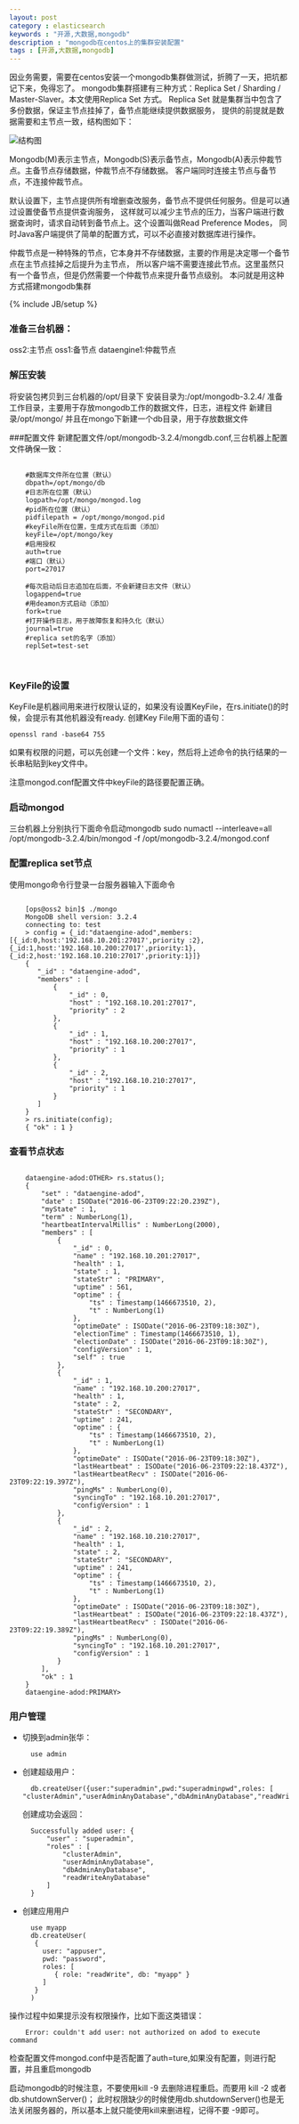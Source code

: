 ```yaml
---
layout: post
category : elasticsearch 
keywords : "开源,大数据,mongodb"
description : "mongodb在centos上的集群安装配置"
tags : [开源,大数据,mongodb]
---
```

 

因业务需要，需要在centos安装一个mongodb集群做测试，折腾了一天，把坑都记下来，免得忘了。
mongodb集群搭建有三种方式：Replica Set / Sharding / Master-Slaver。本文使用Replica Set 方式。
Replica Set 就是集群当中包含了多份数据，保证主节点挂掉了，备节点能继续提供数据服务，
提供的前提就是数据需要和主节点一致，结构图如下：

![结构图](http://img.my.csdn.net/uploads/201301/13/1358056331_2790.png)

Mongodb(M)表示主节点，Mongodb(S)表示备节点，Mongodb(A)表示仲裁节点。主备节点存储数据，仲裁节点不存储数据。
客户端同时连接主节点与备节点，不连接仲裁节点。

默认设置下，主节点提供所有增删查改服务，备节点不提供任何服务。但是可以通过设置使备节点提供查询服务，
这样就可以减少主节点的压力，当客户端进行数据查询时，请求自动转到备节点上。这个设置叫做Read Preference Modes，
同时Java客户端提供了简单的配置方式，可以不必直接对数据库进行操作。

仲裁节点是一种特殊的节点，它本身并不存储数据，主要的作用是决定哪一个备节点在主节点挂掉之后提升为主节点，
所以客户端不需要连接此节点。这里虽然只有一个备节点，但是仍然需要一个仲裁节点来提升备节点级别。
本问就是用这种方式搭建mongodb集群


<!--break-->
{% include JB/setup %}


 
### 准备三台机器：
oss2:主节点
oss1:备节点
dataengine1:仲裁节点

### 解压安装
将安装包拷贝到三台机器的/opt/目录下
安装目录为:/opt/mongodb-3.2.4/
准备工作目录，主要用于存放mongodb工作的数据文件，日志，进程文件
新建目录/opt/mongo/
并且在mongo下新建一个db目录，用于存放数据文件

###配置文件
新建配置文件/opt/mongodb-3.2.4/mongdb.conf,三台机器上配置文件确保一致：

```

	#数据库文件所在位置（默认）
    dbpath=/opt/mongo/db
    #日志所在位置（默认）
    logpath=/opt/mongo/mongod.log
    #pid所在位置（默认）
    pidfilepath = /opt/mongo/mongod.pid
    #keyFile所在位置，生成方式在后面（添加）
    keyFile=/opt/mongo/key
    #启用授权
    auth=true
    #端口（默认）
    port=27017
    
    #每次启动后日志追加在后面，不会新建日志文件（默认）
    logappend=true
    #用deamon方式启动（添加）
    fork=true
    #打开操作日志，用于故障恢复和持久化（默认）
    journal=true
    #replica set的名字（添加）
    replSet=test-set

	
```

### KeyFile的设置
KeyFile是机器间用来进行权限认证的，如果没有设置KeyFile，在rs.initiate()的时候，会提示有其他机器没有ready.
创建Key File用下面的语句：

    openssl rand -base64 755 
    
如果有权限的问题，可以先创建一个文件：key，然后将上述命令的执行结果的一长串粘贴到key文件中。

注意mongod.conf配置文件中keyFile的路径要配置正确。

### 启动mongod
三台机器上分别执行下面命令启动mongodb
sudo numactl --interleave=all /opt/mongodb-3.2.4/bin/mongod -f /opt/mongodb-3.2.4/mongod.conf 



### 配置replica set节点
使用mongo命令行登录一台服务器输入下面命令

 ```
 
     [ops@oss2 bin]$ ./mongo
     MongoDB shell version: 3.2.4
     connecting to: test
     > config = {_id:"dataengine-adod",members:[{_id:0,host:'192.168.10.201:27017',priority :2},{_id:1,host:'192.168.10.200:27017',priority:1},{_id:2,host:'192.168.10.210:27017',priority:1}]} 
     {
        "_id" : "dataengine-adod",
        "members" : [
            {
                "_id" : 0,
                "host" : "192.168.10.201:27017",
                "priority" : 2
            },
            {
                "_id" : 1,
                "host" : "192.168.10.200:27017",
                "priority" : 1
            },
            {
                "_id" : 2,
                "host" : "192.168.10.210:27017",
                "priority" : 1
            }
        ]
     }
     > rs.initiate(config);
     { "ok" : 1 }

 ```

### 查看节点状态

```

    dataengine-adod:OTHER> rs.status();
    {
        "set" : "dataengine-adod",
        "date" : ISODate("2016-06-23T09:22:20.239Z"),
        "myState" : 1,
        "term" : NumberLong(1),
        "heartbeatIntervalMillis" : NumberLong(2000),
        "members" : [
            {
                "_id" : 0,
                "name" : "192.168.10.201:27017",
                "health" : 1,
                "state" : 1,
                "stateStr" : "PRIMARY",
                "uptime" : 561,
                "optime" : {
                    "ts" : Timestamp(1466673510, 2),
                    "t" : NumberLong(1)
                },
                "optimeDate" : ISODate("2016-06-23T09:18:30Z"),
                "electionTime" : Timestamp(1466673510, 1),
                "electionDate" : ISODate("2016-06-23T09:18:30Z"),
                "configVersion" : 1,
                "self" : true
            },
            {
                "_id" : 1,
                "name" : "192.168.10.200:27017",
                "health" : 1,
                "state" : 2,
                "stateStr" : "SECONDARY",
                "uptime" : 241,
                "optime" : {
                    "ts" : Timestamp(1466673510, 2),
                    "t" : NumberLong(1)
                },
                "optimeDate" : ISODate("2016-06-23T09:18:30Z"),
                "lastHeartbeat" : ISODate("2016-06-23T09:22:18.437Z"),
                "lastHeartbeatRecv" : ISODate("2016-06-23T09:22:19.397Z"),
                "pingMs" : NumberLong(0),
                "syncingTo" : "192.168.10.201:27017",
                "configVersion" : 1
            },
            {
                "_id" : 2,
                "name" : "192.168.10.210:27017",
                "health" : 1,
                "state" : 2,
                "stateStr" : "SECONDARY",
                "uptime" : 241,
                "optime" : {
                    "ts" : Timestamp(1466673510, 2),
                    "t" : NumberLong(1)
                },
                "optimeDate" : ISODate("2016-06-23T09:18:30Z"),
                "lastHeartbeat" : ISODate("2016-06-23T09:22:18.437Z"),
                "lastHeartbeatRecv" : ISODate("2016-06-23T09:22:19.389Z"),
                "pingMs" : NumberLong(0),
                "syncingTo" : "192.168.10.201:27017",
                "configVersion" : 1
            }
        ],
        "ok" : 1
    }
    dataengine-adod:PRIMARY> 

```


### 用户管理

- 切换到admin张华：

        use admin
        
- 创建超级用户：

        db.createUser({user:"superadmin",pwd:"superadminpwd",roles: [ "clusterAdmin","userAdminAnyDatabase","dbAdminAnyDatabase","readWriteAnyDatabase"]})
    创建成功会返回：
    
        Successfully added user: {
        	"user" : "superadmin",
        	"roles" : [
        		"clusterAdmin",
        		"userAdminAnyDatabase",
        		"dbAdminAnyDatabase",
        		"readWriteAnyDatabase"
        	]
        }
- 创建应用用户
        
        use myapp
        db.createUser(
         {
           user: "appuser",
           pwd: "password",
           roles: [
              { role: "readWrite", db: "myapp" }
           ]
         }
        )

操作过程中如果提示没有权限操作，比如下面这类错误：

        Error: couldn't add user: not authorized on adod to execute command
        
检查配置文件mongod.conf中是否配置了auth=ture,如果没有配置，则进行配置，并且重启mongodb

启动mongodb的时候注意，不要使用kill -9 去删除进程重启。而要用 kill -2 或者 db.shutdownServer()；
此时权限缺少的时候使用db.shutdownServer()也是无法关闭服务器的，所以基本上就只能使用kill来删进程，记得不要 -9即可。



